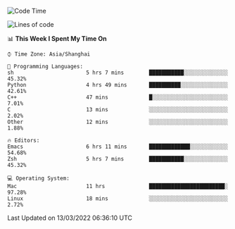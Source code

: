 <!--START_SECTION:waka-->
![Code Time](http://img.shields.io/badge/Code%20Time-646%20hrs%2054%20mins-blue)

![Lines of code](https://img.shields.io/badge/From%20Hello%20World%20I%27ve%20Written-22%20Thousand%20lines%20of%20code-blue)

📊 **This Week I Spent My Time On** 

```text
⌚︎ Time Zone: Asia/Shanghai

💬 Programming Languages: 
sh                       5 hrs 7 mins        ███████████░░░░░░░░░░░░░░   45.32% 
Python                   4 hrs 49 mins       ██████████░░░░░░░░░░░░░░░   42.61% 
C++                      47 mins             █░░░░░░░░░░░░░░░░░░░░░░░░   7.01% 
C                        13 mins             ░░░░░░░░░░░░░░░░░░░░░░░░░   2.02% 
Other                    12 mins             ░░░░░░░░░░░░░░░░░░░░░░░░░   1.88%

🔥 Editors: 
Emacs                    6 hrs 11 mins       █████████████░░░░░░░░░░░░   54.68% 
Zsh                      5 hrs 7 mins        ███████████░░░░░░░░░░░░░░   45.32%

💻 Operating System: 
Mac                      11 hrs              ████████████████████████░   97.28% 
Linux                    18 mins             ░░░░░░░░░░░░░░░░░░░░░░░░░   2.72%

```


 Last Updated on 13/03/2022 06:36:10 UTC
<!--END_SECTION:waka-->
